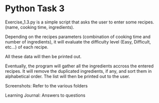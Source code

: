 # Python Task 3

Exercise_1.3.py is a simple script that asks the user to enter some recipes. (name, cooking time, ingredients).

Depending on the recipes parameters (combination of cooking time and number of ingredients), it will evaluate the difficulty level (Easy, Difficult, etc...) of each recipe.

All these data will then be printed out.

Eventually, the program will gather all the ingredients accross the entered recipes. It will remove the duplicated ingredients, if any, and sort them in alphabetical order. The list will then be printed out to the user.

Screenshots: Refer to the various folders

Learning Journal: Answers to questions

